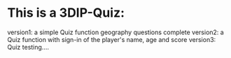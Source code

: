 # This is a 3DIP-Quiz:
version1: a simple Quiz function geography questions complete
version2: a Quiz function with sign-in of the player's name, age and score
version3: Quiz testing....
